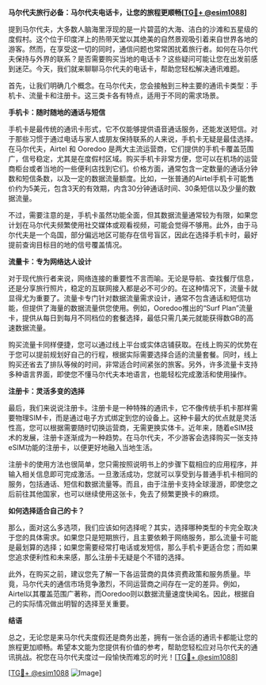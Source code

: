 **马尔代夫旅行必备：马尔代夫电话卡，让您的旅程更顺畅[[TG💪+ @esim1088](https://t.me/s/esim1088)]**

提到马尔代夫，大多数人脑海里浮现的是一片碧蓝的大海、洁白的沙滩和五星级的度假村。这个位于印度洋上的热带天堂以其绝美的自然景观吸引着来自世界各地的游客。然而，在享受这一切的同时，通信问题也常常困扰着旅行者。如何在马尔代夫保持与外界的联系？是否需要购买当地的电话卡？这些疑问可能让您在出发前感到迷茫。今天，我们就来聊聊马尔代夫的电话卡，帮助您轻松解决通讯难题。

首先，让我们明确几个概念。在马尔代夫，您会接触到三种主要的通讯卡类型：手机卡、流量卡和注册卡。这三类卡各有特点，适用于不同的需求场景。

**手机卡：随时随地的通话与短信**

手机卡是最传统的通讯卡形式，它不仅能够提供语音通话服务，还能发送短信。对于那些习惯于通过电话与家人或朋友保持联系的人来说，手机卡无疑是最佳选择。在马尔代夫，Airtel 和 Ooredoo 是两大主流运营商，它们提供的手机卡覆盖范围广，信号稳定，尤其是在度假村区域。购买手机卡非常方便，您可以在机场的运营商柜台或者当地的一些便利店找到它们。价格方面，通常包含一定数量的通话分钟数和短信条数，以及一定的数据流量额度。比如，一张普通的Airtel手机卡可能售价约为5美元，包含3天的有效期，内含30分钟通话时间、30条短信以及少量的数据流量。

不过，需要注意的是，手机卡虽然功能全面，但其数据流量通常较为有限，如果您计划在马尔代夫频繁使用社交媒体或观看视频，可能会觉得不够用。此外，由于马尔代夫是一个岛国，部分偏远地区可能存在信号盲区，因此在选择手机卡时，最好提前查询目标目的地的信号覆盖情况。

**流量卡：专为网络达人设计**

对于现代旅行者来说，网络连接的重要性不言而喻。无论是导航、查找餐厅信息，还是分享旅行照片，稳定的互联网接入都是必不可少的。在这种情况下，流量卡就显得尤为重要了。流量卡专门针对数据流量需求设计，通常不包含通话和短信功能，但提供了海量的数据流量供您使用。例如，Ooredoo推出的“Surf Plan”流量卡，提供从每日到每月不同档位的套餐选择，最低只需几美元就能获得数GB的高速数据流量。

购买流量卡同样便捷，您可以通过线上平台或实体店铺获取。在线上购买的优势在于您可以提前规划好自己的行程，根据实际需要选择合适的流量套餐。同时，线上购买还省去了排队等候的时间，非常适合时间紧张的旅客。另外，许多流量卡支持多种语言界面，即使您不懂马尔代夫本地语言，也能轻松完成激活和使用操作。

**注册卡：灵活多变的选择**

最后，我们来说说注册卡。注册卡是一种特殊的通讯卡，它不像传统手机卡那样需要物理SIM卡，而是通过电子方式绑定到您的设备上。这种卡最大的优点就是灵活性高，您可以根据需要随时切换运营商，无需更换实体卡。近年来，随着eSIM技术的发展，注册卡逐渐成为一种趋势。在马尔代夫，不少游客会选择购买一张支持eSIM功能的注册卡，以便更好地融入当地生活。

注册卡的使用方法也很简单，您只需按照说明书上的步骤下载相应的应用程序，并输入相关信息即可完成激活。一旦激活成功，您就可以享受到与普通手机卡相同的服务，包括通话、短信和数据流量等。而且，由于注册卡支持全球漫游，即使您之后前往其他国家，也可以继续使用这张卡，免去了频繁更换卡的麻烦。

**如何选择适合自己的卡？**

那么，面对这么多选项，我们应该如何选择呢？其实，选择哪种类型的卡完全取决于您的具体需求。如果您只是短期旅行，且主要依赖于网络服务，那么流量卡可能是最划算的选择；如果您需要经常打电话或发短信，那么手机卡更适合您；而如果您追求便利性和未来感，那么注册卡无疑是个不错的选择。

此外，在购买之前，建议您先了解一下各运营商的具体资费政策和服务质量。毕竟，马尔代夫的通信市场竞争激烈，不同运营商之间存在一定的差异。例如，Airtel以其覆盖范围广著称，而Ooredoo则以数据流量速度快闻名。因此，根据自己的实际情况做出明智的选择至关重要。

**结语**

总之，无论您是来马尔代夫度假还是商务出差，拥有一张合适的通讯卡都能让您的旅程更加顺畅。希望本文能为您提供有价值的参考，帮助您轻松应对马尔代夫的通讯挑战。祝您在马尔代夫度过一段愉快而难忘的时光！[[TG💪+ @esim1088](https://t.me/s/esim1088)]

[[TG💪+ @esim1088](https://t.me/s/esim1088) ![Image](https://i.postimg.cc/4NQfJmqS/Snipaste-2025-05-13-00-14-12.png)]